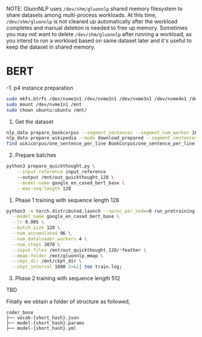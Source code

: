 NOTE: GluonNLP uses `/dev/shm/gluonnlp` shared memory filesystem to share
datasets among multi-process workloads. At this time, `/dev/shm/gluonnlp` is not
cleaned up automatically after the workload completes and manual deletion is
needed to free up memory. Sometimes you may not want to delete
`/dev/shm/gluonnlp` after running a workload, as you intend to run a workload
based on same dataset later and it's useful to keep the dataset in shared
memory.

# BERT

-1. p4 instance preparation

```bash
sudo mkfs.btrfs /dev/nvme1n1 /dev/nvme2n1 /dev/nvme3n1 /dev/nvme4n1 /dev/nvme5n1 /dev/nvme6n1 /dev/nvme7n1 /dev/nvme8n1
sudo mount /dev/nvme1n1 /mnt
sudo chown ubuntu:ubuntu /mnt/
```

1. Get the dataset

```bash
nlp_data prepare_bookcorpus --segment_sentences --segment_num_worker 16
nlp_data prepare_wikipedia --mode download_prepared --segment_sentences --segment_num_worker 16
find wikicorpus/one_sentence_per_line BookCorpus/one_sentence_per_line -type f > input_reference
```

2. Prepare batches

```bash
python3 prepare_quickthought.py \
    --input-reference input_reference
    --output /mnt/out_quickthought_128 \
    --model-name google_en_cased_bert_base \
    --max-seq-length 128
```


1. Phase 1 training with sequence length 128

```bash
python3 -m torch.distributed.launch --nproc_per_node=8 run_pretraining.py \
  --model_name google_en_cased_bert_base \
  --lr 0.005 \
  --batch_size 128 \
  --num_accumulated 96 \
  --num_dataloader_workers 4 \
  --num_steps 3870 \
  --input-files /mnt/out_quickthought_128/*feather \
  --mmap-folder /mnt/gluonnlp_mmap \
  --ckpt_dir /mnt/ckpt_dir \
  --ckpt_interval 1000 2>&1| tee train.log;
```

3. Phase 2 training with sequence length 512

TBD

Finally we obtain a folder of structure as followed,

```
coder_base
├── vocab-{short_hash}.json
├── model-{short_hash}.params
├── model-{short_hash}.yml
```
